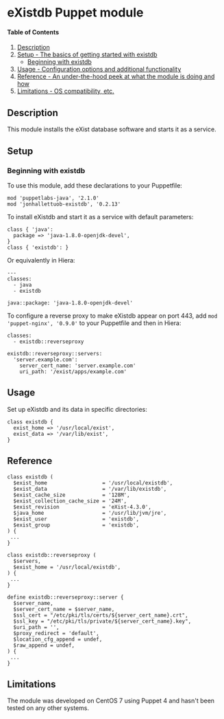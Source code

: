# eXistdb Puppet module

#### Table of Contents

1. [Description](#description)
1. [Setup - The basics of getting started with existdb](#setup)
    * [Beginning with existdb](#beginning-with-existdb)
1. [Usage - Configuration options and additional functionality](#usage)
1. [Reference - An under-the-hood peek at what the module is doing and how](#reference)
1. [Limitations - OS compatibility, etc.](#limitations)

## Description

This module installs the eXist database software and starts it as a service.

## Setup

### Beginning with existdb

To use this module, add these declarations to your Puppetfile:

```
mod 'puppetlabs-java', '2.1.0'
mod 'jonhallettuob-existdb', '0.2.13'
```

To install eXistdb and start it as a service with default parameters:

```
class { 'java':
  package => 'java-1.8.0-openjdk-devel',
}
class { 'existdb': }
```

Or equivalently in Hiera:

```
---
classes:
  - java
  - existdb

java::package: 'java-1.8.0-openjdk-devel'
```

To configure a reverse proxy to make eXistdb appear on port 443, add `mod 'puppet-nginx', '0.9.0'` to your Puppetfile and then in Hiera:

```
classes:
  - existdb::reverseproxy

existdb::reverseproxy::servers:
  'server.example.com':
    server_cert_name: 'server.example.com'
    uri_path: '/exist/apps/example.com'
```

## Usage

Set up eXistdb and its data in specific directories:

```
class existdb {
  exist_home => '/usr/local/exist',
  exist_data => '/var/lib/exist',
}
```

## Reference

```
class existdb (
  $exist_home                  = '/usr/local/existdb',
  $exist_data                  = '/var/lib/existdb',
  $exist_cache_size            = '128M',
  $exist_collection_cache_size = '24M',
  $exist_revision              = 'eXist-4.3.0',
  $java_home                   = '/usr/lib/jvm/jre',
  $exist_user                  = 'existdb',
  $exist_group                 = 'existdb',
) {
 ...
}

class existdb::reverseproxy (
  $servers,
  $exist_home = '/usr/local/existdb',
) {
 ...
}

define existdb::reverseproxy::server {
  $server_name,
  $server_cert_name = $server_name,
  $ssl_cert = "/etc/pki/tls/certs/${server_cert_name}.crt",
  $ssl_key = "/etc/pki/tls/private/${server_cert_name}.key",
  $uri_path = '',
  $proxy_redirect = 'default',
  $location_cfg_append = undef,
  $raw_append = undef,
) {
 ...
}
```

## Limitations

The module was developed on CentOS 7 using Puppet 4 and hasn't been tested on any other systems.
